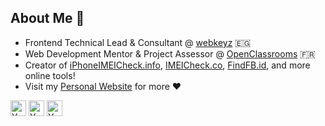 ## About Me 👋
- Frontend Technical Lead & Consultant @ [webkeyz](https://www.webkeyz.com/) 🇪🇬
- Web Development Mentor & Project Assessor @ [OpenClassrooms](https://openclassrooms.com) 🇫🇷
- Creator of [iPhoneIMEICheck.info](https://iphoneimeicheck.info/), [IMEICheck.co](https://imeicheck.co/), [FindFB.id](https://findfb.id/), and more online tools!
- Visit my [Personal Website](https://www.elharony.com/) for more ❤

<!-- Social Media -->
<p align="left">
  <a href="https://linkedin.com/in/elharony" target="blank"><img align="center" src="https://cdn.jsdelivr.net/npm/simple-icons@3.0.1/icons/linkedin.svg" alt="Yahya Elharony on LinkedIn" height="25" width="25" /></a>
  <a href="https://www.youtube.com/channel/UCcWSbBe_s-T_gZRnqFbtyIA" target="blank"><img align="center" src="https://cdn.jsdelivr.net/npm/simple-icons@3.0.1/icons/youtube.svg" alt="Yahya Elharony on YouTube" height="25" width="25" /></a>
  <a href="https://twitter.com/yahya_elharony" target="blank"><img align="center" src="https://cdn.jsdelivr.net/npm/simple-icons@3.0.1/icons/twitter.svg" alt="Yahya Elharony on Twitter" height="25" width="25" /></a>
<!--   <a href="https://codepen.io/elharony" target="blank"><img align="center" src="https://cdn.jsdelivr.net/npm/simple-icons@3.0.1/icons/codepen.svg" alt="Yahya Elharony on Codepen" height="25" width="25" /></a> -->
</p>
